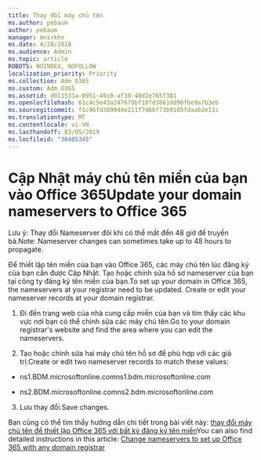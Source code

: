 ```yaml
---
title: Thay đổi máy chủ tên
ms.author: pebaum
author: pebaum
manager: mnirkhe
ms.date: 4/20/2018
ms.audience: Admin
ms.topic: article
ROBOTS: NOINDEX, NOFOLLOW
localization_priority: Priority
ms.collection: Adm_O365
ms.custom: Adm_O365
ms.assetid: d011531a-0951-49c0-af30-40d2e765f381
ms.openlocfilehash: 61c4c5e43a247679bf18fd3861dd98fbe9a7b3eb
ms.sourcegitcommit: f1c96fd3890d4e211f7d6bf73b9105fdaab2e11c
ms.translationtype: MT
ms.contentlocale: vi-VN
ms.lasthandoff: 03/05/2019
ms.locfileid: "30405345"
---
```

# <a name="update-your-domain-nameservers-to-office-365"></a><span data-ttu-id="4380e-102">Cập Nhật máy chủ tên miền của bạn vào Office 365</span><span class="sxs-lookup"><span data-stu-id="4380e-102">Update your domain nameservers to Office 365</span></span>

<span data-ttu-id="4380e-103">Lưu ý: Thay đổi Nameserver đôi khi có thể mất đến 48 giờ để truyền bá.</span><span class="sxs-lookup"><span data-stu-id="4380e-103">Note: Nameserver changes can sometimes take up to 48 hours to propagate.</span></span>
  
<span data-ttu-id="4380e-p101">Để thiết lập tên miền của bạn vào Office 365, các máy chủ tên lúc đăng ký của bạn cần được Cập Nhật. Tạo hoặc chỉnh sửa hồ sơ nameserver của bạn tại công ty đăng ký tên miền của bạn.</span><span class="sxs-lookup"><span data-stu-id="4380e-p101">To set up your domain in Office 365, the nameservers at your registrar need to be updated. Create or edit your nameserver records at your domain registrar.</span></span>
  
1. <span data-ttu-id="4380e-106">Đi đến trang web của nhà cung cấp miền của bạn và tìm thấy các khu vực nơi bạn có thể chỉnh sửa các máy chủ tên.</span><span class="sxs-lookup"><span data-stu-id="4380e-106">Go to your domain registrar's website and find the area where you can edit the nameservers.</span></span>
    
2. <span data-ttu-id="4380e-107">Tạo hoặc chỉnh sửa hai máy chủ tên hồ sơ để phù hợp với các giá trị:</span><span class="sxs-lookup"><span data-stu-id="4380e-107">Create or edit two nameserver records to match these values:</span></span>
    
  - <span data-ttu-id="4380e-108">ns1.BDM.microsoftonline.com</span><span class="sxs-lookup"><span data-stu-id="4380e-108">ns1.bdm.microsoftonline.com</span></span>
    
  - <span data-ttu-id="4380e-109">ns2.BDM.microsoftonline.com</span><span class="sxs-lookup"><span data-stu-id="4380e-109">ns2.bdm.microsoftonline.com</span></span>
    
3. <span data-ttu-id="4380e-110">Lưu thay đổi.</span><span class="sxs-lookup"><span data-stu-id="4380e-110">Save changes.</span></span>
    
<span data-ttu-id="4380e-111">Bạn cũng có thể tìm thấy hướng dẫn chi tiết trong bài viết này: [thay đổi máy chủ tên để thiết lập Office 365 với bất kỳ đăng ký tên miền](https://support.office.com/article/Change-nameservers-at-any-domain-registrar-to-set-up-Office-365-a8b487a9-2a45-4581-9dc4-5d28a47010a2.aspx)</span><span class="sxs-lookup"><span data-stu-id="4380e-111">You can also find detailed instructions in this article: [Change nameservers to set up Office 365 with any domain registrar](https://support.office.com/article/Change-nameservers-at-any-domain-registrar-to-set-up-Office-365-a8b487a9-2a45-4581-9dc4-5d28a47010a2.aspx)</span></span>
  

